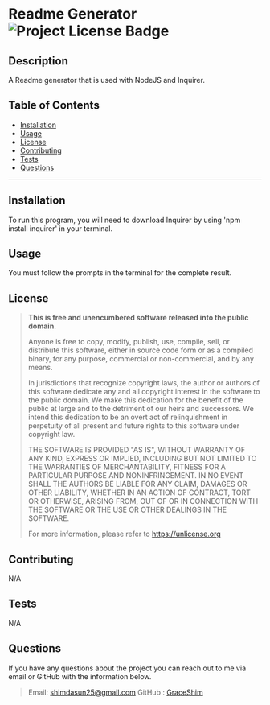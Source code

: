 
  # Readme Generator  ![Project License Badge](https://img.shields.io/badge/license-Unlicense-brightgreen)
  ## Description
  A Readme generator that is used with NodeJS and Inquirer.
  ## Table of Contents
  * [Installation](#Installation)
  * [Usage](#Usage)
  * [License](#license)
  * [Contributing](#Contributing)
  * [Tests](#Tests)
  * [Questions](#Questions)
  ***
  ## Installation
  To run this program, you will need to download Inquirer by using 'npm install inquirer' in your terminal.
  ## Usage
  You must follow the prompts in the terminal for the complete result.
  
  ## License
  
  
  > __This is free and unencumbered software released into the public domain.__
  > 
  > Anyone is free to copy, modify, publish, use, compile, sell, or
  > distribute this software, either in source code form or as a compiled
  > binary, for any purpose, commercial or non-commercial, and by any
  > means.
  > 
  > In jurisdictions that recognize copyright laws, the author or authors
  > of this software dedicate any and all copyright interest in the
  > software to the public domain. We make this dedication for the benefit
  > of the public at large and to the detriment of our heirs and
  > successors. We intend this dedication to be an overt act of
  > relinquishment in perpetuity of all present and future rights to this
  > software under copyright law.
  > 
  > THE SOFTWARE IS PROVIDED "AS IS", WITHOUT WARRANTY OF ANY KIND,
  > EXPRESS OR IMPLIED, INCLUDING BUT NOT LIMITED TO THE WARRANTIES OF
  > MERCHANTABILITY, FITNESS FOR A PARTICULAR PURPOSE AND NONINFRINGEMENT.
  > IN NO EVENT SHALL THE AUTHORS BE LIABLE FOR ANY CLAIM, DAMAGES OR
  > OTHER LIABILITY, WHETHER IN AN ACTION OF CONTRACT, TORT OR OTHERWISE,
  > ARISING FROM, OUT OF OR IN CONNECTION WITH THE SOFTWARE OR THE USE OR
  > OTHER DEALINGS IN THE SOFTWARE.
  > 
  > For more information, please refer to <https://unlicense.org>
   
    
  ## Contributing
  N/A
  ## Tests
  N/A
  
  ## Questions
  If you have any questions about the project you can reach out to me via email or GitHub with the information below. 
  >Email: shimdasun25@gmail.com 
  >GitHub : [GraceShim](https://github.com/GraceShim)
  